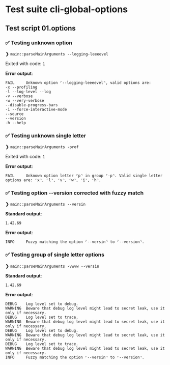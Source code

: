 # Test suite cli-global-options

## Test script 01.options

### ✅ Testing unknown option

❯ `main::parseMainArguments --logging-leeeevel`

Exited with code: `1`

**Error output**:

```text
FAIL     Unknown option ⌜--logging-leeeevel⌝, valid options are:
-x --profiling
-l --log-level --log
-v --verbose
-w --very-verbose
--disable-progress-bars
-i --force-interactive-mode
--source
--version
-h --help
```

### ✅ Testing unknown single letter

❯ `main::parseMainArguments -prof`

Exited with code: `1`

**Error output**:

```text
FAIL     Unknown option letter ⌜p⌝ in group ⌜-p⌝. Valid single letter options are: ⌜x⌝, ⌜l⌝, ⌜v⌝, ⌜w⌝, ⌜i⌝, ⌜h⌝.
```

### ✅ Testing option --version corrected with fuzzy match

❯ `main::parseMainArguments --versin`

**Standard output**:

```text
1.42.69
```

**Error output**:

```text
INFO     Fuzzy matching the option ⌜--versin⌝ to ⌜--version⌝.
```

### ✅ Testing group of single letter options

❯ `main::parseMainArguments -vwvw --versin`

**Standard output**:

```text
1.42.69
```

**Error output**:

```text
DEBUG    Log level set to debug.
WARNING  Beware that debug log level might lead to secret leak, use it only if necessary.
DEBUG    Log level set to trace.
WARNING  Beware that debug log level might lead to secret leak, use it only if necessary.
DEBUG    Log level set to debug.
WARNING  Beware that debug log level might lead to secret leak, use it only if necessary.
DEBUG    Log level set to trace.
WARNING  Beware that debug log level might lead to secret leak, use it only if necessary.
INFO     Fuzzy matching the option ⌜--versin⌝ to ⌜--version⌝.
```

